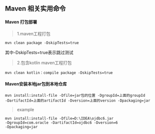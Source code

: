 ## Maven 相关实用命令
#### Maven 打包部署
> 1.maven工程打包
````shell script
mvn clean package -DskipTests=true
````
其中-DskipTests=true表示跳过测试

> 2.包含kotlin maven工程打包
````shell script
mvn clean kotlin：compile package -DskipTests=true
````

#### Maven安装本地jar包到本地仓库
````shell script
mvn install:install-file -Dfile=jar包的位置 -DgroupId=上面的groupId 
-DartifactId=上面的artifactId -Dversion=上面的version -Dpackaging=jar
````
> example
````
mvn install:install-file -Dfile=D:\IDEA\ojdbc6.jar 
-DgroupId=com.oracle -DartifactId=ojdbc6 -Dversion=6 
-Dpackaging=jar
````